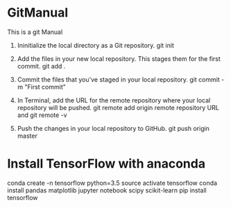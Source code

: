 # GitManual
This is a git Manual

1. Ininitialize the local directory as a Git repository. git init

2. Add the files in your new local repository. This stages them for the first commit. git add .

3. Commit the files that you've staged in your local repository. git commit -m "First commit"

4. In Terminal, add the URL for the remote repository where your local repository will be pushed. git remote add origin remote repository URL and git remote -v

5. Push the changes in your local repository to GitHub. git push origin master

# Install TensorFlow with anaconda

conda create -n tensorflow python=3.5
source activate tensorflow
conda install pandas matplotlib jupyter notebook scipy scikit-learn
pip install tensorflow


